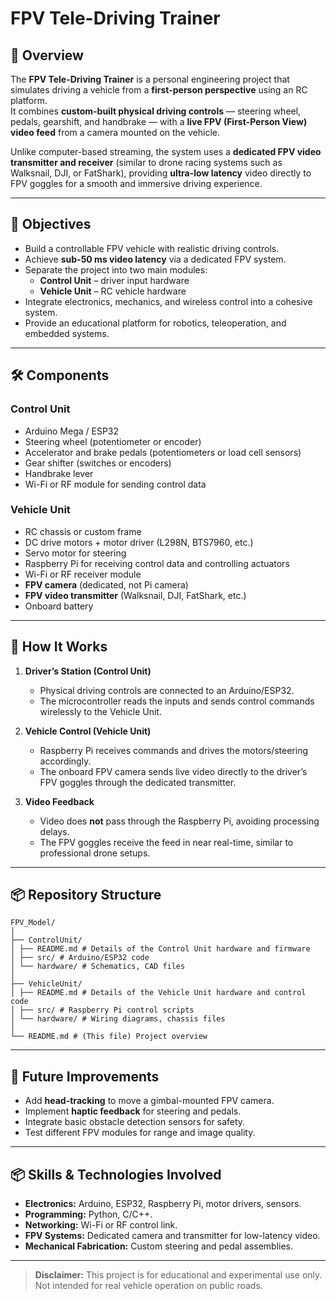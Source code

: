 # FPV Tele-Driving Trainer
















## 📖 Overview

The **FPV Tele-Driving Trainer** is a personal engineering project that simulates driving a vehicle from a **first-person perspective** using an RC platform.  
It combines **custom-built physical driving controls** — steering wheel, pedals, gearshift, and handbrake — with a **live FPV (First-Person View) video feed** from a camera mounted on the vehicle.  

Unlike computer-based streaming, the system uses a **dedicated FPV video transmitter and receiver** (similar to drone racing systems such as Walksnail, DJI, or FatShark), providing **ultra-low latency** video directly to FPV goggles for a smooth and immersive driving experience.

---

## 🎯 Objectives

- Build a controllable FPV vehicle with realistic driving controls.
- Achieve **sub-50 ms video latency** via a dedicated FPV system.
- Separate the project into two main modules:
  - **Control Unit** – driver input hardware
  - **Vehicle Unit** – RC vehicle hardware
- Integrate electronics, mechanics, and wireless control into a cohesive system.
- Provide an educational platform for robotics, teleoperation, and embedded systems.

---

## 🛠️ Components

### Control Unit
- Arduino Mega / ESP32
- Steering wheel (potentiometer or encoder)
- Accelerator and brake pedals (potentiometers or load cell sensors)
- Gear shifter (switches or encoders)
- Handbrake lever
- Wi-Fi or RF module for sending control data

### Vehicle Unit
- RC chassis or custom frame
- DC drive motors + motor driver (L298N, BTS7960, etc.)
- Servo motor for steering
- Raspberry Pi for receiving control data and controlling actuators
- Wi-Fi or RF receiver module
- **FPV camera** (dedicated, not Pi camera)
- **FPV video transmitter** (Walksnail, DJI, FatShark, etc.)
- Onboard battery

---

## 📡 How It Works

1. **Driver’s Station (Control Unit)**  
   - Physical driving controls are connected to an Arduino/ESP32.
   - The microcontroller reads the inputs and sends control commands wirelessly to the Vehicle Unit.

2. **Vehicle Control (Vehicle Unit)**  
   - Raspberry Pi receives commands and drives the motors/steering accordingly.
   - The onboard FPV camera sends live video directly to the driver’s FPV goggles through the dedicated transmitter.

3. **Video Feedback**  
   - Video does **not** pass through the Raspberry Pi, avoiding processing delays.
   - The FPV goggles receive the feed in near real-time, similar to professional drone setups.

---

## 📦 Repository Structure

```
FPV_Model/
│
├── ControlUnit/
│ ├── README.md # Details of the Control Unit hardware and firmware
│ ├── src/ # Arduino/ESP32 code
│ └── hardware/ # Schematics, CAD files
│
├── VehicleUnit/
│ ├── README.md # Details of the Vehicle Unit hardware and control code
│ ├── src/ # Raspberry Pi control scripts
│ └── hardware/ # Wiring diagrams, chassis files
│
└── README.md # (This file) Project overview
```


---

## 🔮 Future Improvements

- Add **head-tracking** to move a gimbal-mounted FPV camera.
- Implement **haptic feedback** for steering and pedals.
- Integrate basic obstacle detection sensors for safety.
- Test different FPV modules for range and image quality.

---

## 📦 Skills & Technologies Involved

- **Electronics:** Arduino, ESP32, Raspberry Pi, motor drivers, sensors.
- **Programming:** Python, C/C++.
- **Networking:** Wi-Fi or RF control link.
- **FPV Systems:** Dedicated camera and transmitter for low-latency video.
- **Mechanical Fabrication:** Custom steering and pedal assemblies.

---

> **Disclaimer:** This project is for educational and experimental use only. Not intended for real vehicle operation on public roads.
